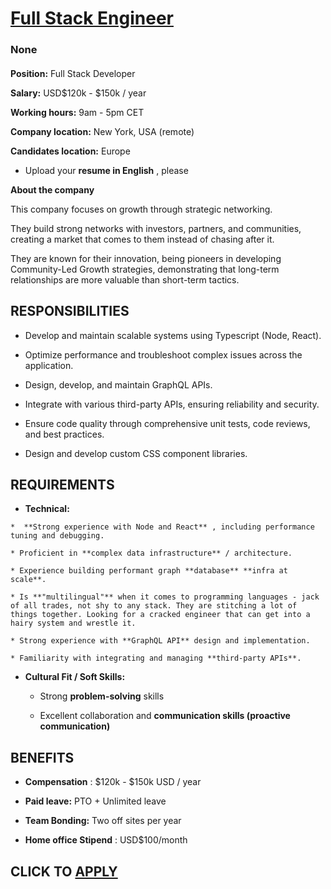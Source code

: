 # [Full Stack Engineer](https://www.remotewlb.com/apply/full-stack-engineer-141368)  
### None  
####  

**Position:** Full Stack Developer

 **Salary:** USD$120k - $150k / year

 **Working hours:** 9am - 5pm CET

 **Company location:** New York, USA (remote)

 **Candidates location:** Europe

  * Upload your **resume in English** , please

 **About the company**

This company focuses on growth through strategic networking.

They build strong networks with investors, partners, and communities, creating a market that comes to them instead of chasing after it.

They are known for their innovation, being pioneers in developing Community-Led Growth strategies, demonstrating that long-term relationships are more valuable than short-term tactics.

##  **RESPONSIBILITIES**

  * Develop and maintain scalable systems using Typescript (Node, React).

  * Optimize performance and troubleshoot complex issues across the application.

  * Design, develop, and maintain GraphQL APIs.

  * Integrate with various third-party APIs, ensuring reliability and security. 

  * Ensure code quality through comprehensive unit tests, code reviews, and best practices. 

  * Design and develop custom CSS component libraries. 

## REQUIREMENTS

  *  **Technical:**

    *  **Strong experience with Node and React** , including performance tuning and debugging. 

    * Proficient in **complex data infrastructure** / architecture.

    * Experience building performant graph **database** **infra at scale**.

    * Is **"multilingual"** when it comes to programming languages - jack of all trades, not shy to any stack. They are stitching a lot of things together. Looking for a cracked engineer that can get into a hairy system and wrestle it.

    * Strong experience with **GraphQL API** design and implementation. 

    * Familiarity with integrating and managing **third-party APIs**. 

  * **Cultural Fit / Soft Skills:**

    * Strong **problem-solving** skills

    * Excellent collaboration and **communication skills (proactive communication)**

## BENEFITS

  *  **Compensation** : $120k - $150k USD / year

  *  **Paid leave:** PTO + Unlimited leave

  *  **Team Bonding:** Two off sites per year

  *  **Home office Stipend** : USD$100/month

  
## CLICK TO [APPLY](https://www.remotewlb.com/apply/full-stack-engineer-141368)

